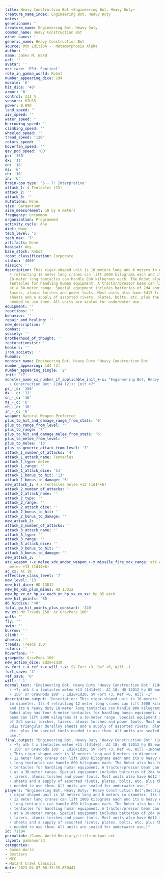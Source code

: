 ```yaml
---
title: Heavy Construction Bot «Engineering Bot, Heavy Duty»
creature_name_index: Engineering Bot, Heavy Duty
notes: ''
genericname: ''
creature_name: Engineering Bot, Heavy Duty
common_name: Heavy Construction Bot
other_names: ''
generic_name: Heavy Construction Bot
source: 0th Edition -  Metamorphosis Alpha
author: ''
name: James M. Ward
url: ''
avatar: ''
mcc_race: 'PSH: Sentinel'
role_in_gamma_world: Robot
number_appearing_dice: 1d4
morale: '6'
hit_dice: '40'
armor: '8'
control: III A
sensors: HIUSR
power: B,H90
land_speed: ''
air_speed: ''
water_speed: ''
burrowing_speed: ''
climbing_speed: ''
wheeled_speed: ''
tread_speed: '120'
rotors_speed: ''
hoverfan_speed: ''
gav_pod_speed: '80'
ps: '150'
dx: '11'
cn: '16'
ms: '6'
ch: '16'
in: '6'
brain-cpu type: '5 - 7: Interpretive'
attack_1: 4 Tentacles (15)
attack_2: ''
attack_3: ''
mutations: None
size: Gargantuan
size_measurement: 18 by 6 meters
frequency: Uncommon
organization: Programmed
activity_cycle: Any
diet: None
tech_level: '5'
tech_max: '7'
artifacts: None
habitat: Any
base_stock: Robot
robot_classification: Corporate
status: '4000'
mission: ''
description: This cigar-shaped unit is 18 meters long and 6 meters in diameter. Its
  4 retracting 12 meter long cranes can lift 2000 kilograms each and its 8 heavy duty
  18-meter long tentacles can handle 800 kilograms each. The Robot also has four 6-meter
  tentacles for handling human equipment. A tractor/pressor beam can lift 2000 kilograms
  at a 30-meter range. Special equipment includes batteries of 2d4 sonic torches,
  lasers, atomic torches and power tools. Most units also have 6d12 triangular duralloy
  sheets and a supply of assorted rivets, plates, bolts, etc. plus the special tools
  needed to use them. All units are sealed for underwater use.
equipment: ''
reactions: ''
behavior: ''
repair_and_healing: ''
new_description: ''
combat: ''
society: ''
brotherhood_of_thought: ''
restorationsist: ''
healers: ''
iron_society: ''
humans: ''
monster_name: Engineering Bot, Heavy Duty 'Heavy Construction Bot'
number_appearing: 1d4 (2)
number_appearing_single: '2'
init: '+7'
monster_name_xx_number_if_applicable_init_+-x: "Engineering Bot, Heavy Duty 'Heavy\
  \ Construction Bot' (1d4 (2)): Init +7"
ps_-_c: '150'
dx_-_c: '11'
cn_-_c: '16'
ms_-_c: '6'
ch_-_c: '16'
in_-_c: '6'
weapon: Natural Weapon Preferred
plus_to_hit_and_damage_range_from_stats: '0'
plus_to_range_from_level: ''
plus_to_range: '7'
plus_to_hit_and_damage_melee_from_stats: '6'
plus_to_melee_from_level: ''
plus_to_melee: '13'
plus_to_generic_attack_from_level: '7'
attack_1_number_of_attacks: '4'
attack_1_attack_name: Tentacles
attack_1_type: melee
attack_1_range: ''
attack_1_attack_dice: '14'
attack_1_bonus_to_hit: '13'
attack_1_bonus_to_damage: '6'
new_attack_1: 4 x Tentacles melee +13 (1d14+6)
attack_2_number_of_attacks: ''
attack_2_attack_name: ''
attack_2_type: ''
attack_2_range: ''
attack_2_attack_dice: ''
attack_2_bonus_to_hit: ''
attack_2_bonus_to_damage: ''
new_attack_2: ''
attack_3_number_of_attacks: ''
attack_3_attack_name: ''
attack_3_type: ''
attack_3_range: ''
attack_3_attack_dice: ''
attack_3_bonus_to_hit: ''
attack_3_bonus_to_damage: ''
new_attack_3: ''
atk_weapon_+-x_melee_xdx_andor_weapon_+-x_missile_fire_xdx_range: atk 4 x tentacles
  melee +13 (1d14+6)
ac_xx: AC 18
effective_class_level: '7'
new_level: '13'
new_hit_dice: HD 13D12
new_hd_xdx_plus_minus: HD 13D12
new_hp_xx_or_hp_xx_each_or_hp_xx_xx_xx: hp 85 each
new_hit_points: '85'
d6_hitdice: '40'
total_gw_hit_points_plus_constant: '240'
mv_xx: MV Treads 150' or GravPods 100'
walk: ''
fly: ''
swim: ''
burrow: ''
climb: ''
wheels: ''
treads: Treads 150'
rotors: ''
hoverfans: ''
gravpods: GravPods 100'
new_action_dice: 1d20+1d20
sv_fort_+-x_ref_+-x_will_+-x: SV Fort +3, Ref +0, Will -1
fort_save: '3'
ref_save: '0'
will: '-1'
normal_text: "Engineering Bot, Heavy Duty 'Heavy Construction Bot' (1d4 (2)): Init\
  \ +7; atk 4 x tentacles melee +13 (1d14+6); AC 18; HD 13D12 hp 85 each; MV Treads\
  \ 150' or GravPods 100' ; 1d20+1d20; SV Fort +3, Ref +0, Will -1"
description_output: 'Description: This cigar-shaped unit is 18 meters long and 6 meters
  in diameter. Its 4 retracting 12 meter long cranes can lift 2000 kilograms each
  and its 8 heavy duty 18-meter long tentacles can handle 800 kilograms each. The
  Robot also has four 6-meter tentacles for handling human equipment. A tractor/pressor
  beam can lift 2000 kilograms at a 30-meter range. Special equipment includes batteries
  of 2d4 sonic torches, lasers, atomic torches and power tools. Most units also have
  6d12 triangular duralloy sheets and a supply of assorted rivets, plates, bolts,
  etc. plus the special tools needed to use them. All units are sealed for underwater
  use.'
final_output: "Engineering Bot, Heavy Duty 'Heavy Construction Bot' (1d4 (2)): Init\
  \ +7; atk 4 x tentacles melee +13 (1d14+6); AC 18; HD 13D12 hp 85 each; MV Treads\
  \ 150' or GravPods 100' ; 1d20+1d20; SV Fort +3, Ref +0, Will -1NoneDescription:\
  \ This cigar-shaped unit is 18 meters long and 6 meters in diameter. Its 4 retracting\
  \ 12 meter long cranes can lift 2000 kilograms each and its 8 heavy duty 18-meter\
  \ long tentacles can handle 800 kilograms each. The Robot also has four 6-meter\
  \ tentacles for handling human equipment. A tractor/pressor beam can lift 2000 kilograms\
  \ at a 30-meter range. Special equipment includes batteries of 2d4 sonic torches,\
  \ lasers, atomic torches and power tools. Most units also have 6d12 triangular duralloy\
  \ sheets and a supply of assorted rivets, plates, bolts, etc. plus the special tools\
  \ needed to use them. All units are sealed for underwater use."
players: "Engineering Bot, Heavy Duty; 'Heavy Construction Bot';Description: This\
  \ cigar-shaped unit is 18 meters long and 6 meters in diameter. Its 4 retracting\
  \ 12 meter long cranes can lift 2000 kilograms each and its 8 heavy duty 18-meter\
  \ long tentacles can handle 800 kilograms each. The Robot also has four 6-meter\
  \ tentacles for handling human equipment. A tractor/pressor beam can lift 2000 kilograms\
  \ at a 30-meter range. Special equipment includes batteries of 2d4 sonic torches,\
  \ lasers, atomic torches and power tools. Most units also have 6d12 triangular duralloy\
  \ sheets and a supply of assorted rivets, plates, bolts, etc. plus the special tools\
  \ needed to use them. All units are sealed for underwater use.|"
id: 71194
permalink: /Gamma-World-Bestiary/:title:output_ext
layout: gammaworld
categories:
- Gamma World
- Bestiary
- MCC
- Mutant Crawl Classics
date: 2023-04-07 08:37:35.650441
---
```

